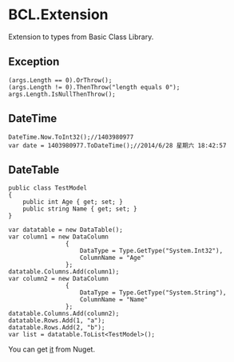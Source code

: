 BCL.Extension
=============

Extension to types from Basic Class Library.
## Exception
    (args.Length == 0).OrThrow();
	(args.Length != 0).ThenThrow("length equals 0");
    args.Length.IsNullThenThrow();
## DateTime
    DateTime.Now.ToInt32();//1403980977
	var date = 1403980977.ToDateTime();//2014/6/28 星期六 18:42:57
## DateTable
    public class TestModel
    {
        public int Age { get; set; }
        public string Name { get; set; }
    }

    var datatable = new DataTable();
    var column1 = new DataColumn
                    {
                        DataType = Type.GetType("System.Int32"),
                        ColumnName = "Age"
                    };
    datatable.Columns.Add(column1);
    var column2 = new DataColumn
                    {
                        DataType = Type.GetType("System.String"),
                        ColumnName = "Name"
                    };
    datatable.Columns.Add(column2);
    datatable.Rows.Add(1, "a");
    datatable.Rows.Add(2, "b");
    var list = datatable.ToList<TestModel>();

You can get [it](https://www.nuget.org/packages/BCL.Extension) from Nuget.
